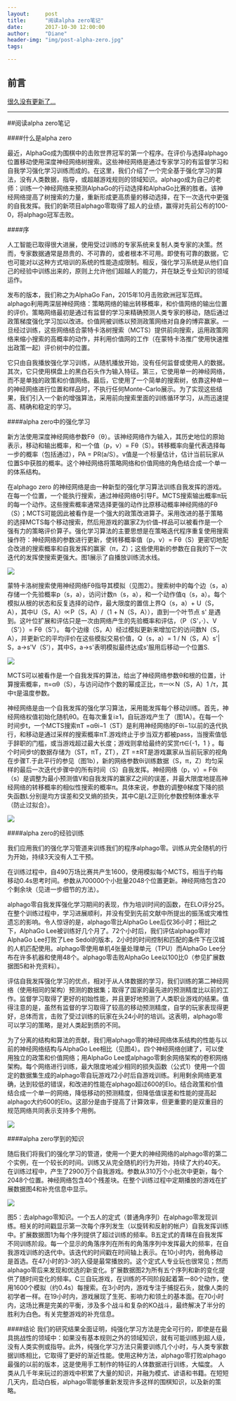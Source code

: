 ```yaml
---
layout:     post
title:      "阅读alpha zero笔记"
date:       2017-10-30 12:00:00
author:     "Diane"
header-img: "img/post-alpha-zero.jpg"
tags:

---
```



## 前言

[很久没有更新了...](#build) 


<p id = "build"></p>

---
##阅读alpha zero笔记

####什么是alpha zero

最近，AlphaGo成为围棋中的击败世界冠军的第一个程序。在评价与选择alphago位置移动使用深度神经网络树搜索。这些神经网络是通过专家学习的有监督学习和自我学习强化学习训练而成的。在这里，我们介绍了一个完全基于强化学习的算法，没有人类数据，指导，或超越游戏规则的领域知识。alphago成为自己的老师：训练一个神经网络来预测AlphaGo的行动选择和AlphaGo比赛的胜者。该神经网络提高了树搜索的力量，重新形成更高质量的移动选择，在下一次迭代中更强的自我发挥。我们的新项目alphago零取得了超人的业绩，赢得对先前公布的100-0，将alphago冠军击败。

####序

人工智能已取得很大进展，使用受过训练的专家系统来复制人类专家的决策。然而，专家数据通常是昂贵的、不可靠的，或者根本不可用。即使有可靠的数据，它也可能对以这种方式培训的系统的性能造成限制。相反，强化学习系统是从他们自己的经验中训练出来的，原则上允许他们超越人的能力，并在缺乏专业知识的领域运作。

发布的版本，我们称之为AlphaGo Fan，2015年10月击败欧洲冠军范辉。alphago利用两深层神经网络：策略网络的输出转移概率，和价值网络的输出位置的评价。策略网络最初是通过有监督的学习来精确预测人类专家的移动，随后通过政策梯度强化学习加以改进。价值网被训练以预测政策网络对自身的博弈赢家。一旦经过训练，这些网络结合蒙特卡洛树搜索（MCTS）提供前向搜索，运用政策网络来缩小搜索的高概率的动作，并利用价值网的工作（在蒙特卡洛推广使用快速推出政策一起）评价树中的位置。

它只由自我播放强化学习训练，从随机播放开始，没有任何监督或使用人的数据。其次，它只使用棋盘上的黑白石头作为输入特征。第三，它使用单一的神经网络，而不是单独的政策和价值网络。最后，它使用了一个简单的搜索树，依靠这种单一的神经网络进行位置和样品时，不执行任何Monte-Carlo展示。为了实现这些结果，我们引入一个新的增强算法，采用前向搜索里面的训练循环学习，从而迅速提高、精确和稳定的学习。

####alpha zero中的强化学习

新方法使用深度神经网络参数Fθ（θ）。该神经网络作为输入，其历史地位的原始表示，移动和输出概率，和一个值（p，v）= Fθ（S）。转移概率向量代表选择每一步的概率（包括通过），PA = PR(a/S）。v值是一个标量估计，估计当前玩家从位置S中获胜的概率。这个神经网络将策略网络和价值网络的角色结合成一个单一的体系结构。

在alphago zero 的神经网络是由一种新型的强化学习算法训练自我发挥的游戏。在每一个位置，一个能执行搜索，通过神经网络θ引导F。MCTS搜索输出概率π玩的每一个动作。这些搜索概率通常选择更强的动作比原移动概率神经网络的Fθ（S）；MCTS可能因此被看作是一个强大的政策改进算子。采用改进的基于策略的选择MCTS每个移动搜索，然后用游戏的赢家Z为价值–样品可以被看作是一个强有力的策略评价算子。强化学习算法的主要思想是在策略迭代程序重复使用搜索操作符：神经网络的参数进行更新，使转移概率值（p，v）= Fθ（S）更密切地配合改进的搜索概率和自我发挥的赢家（π，Z）；这些使用新的参数在自我的下一次迭代的发挥使搜索更强大。图1展示了自播放训练流水线。

<img src="/img/alphazero1.jpg" />

蒙特卡洛树搜索使用神经网络Fθ指导其模拟（见图2）。搜索树中的每个边（s，a）存储一个先验概率p（s，a），访问计数n（s，a），和一个动作值q（s，a）。每个模拟从根的状态和反复选择的动作，最大限度的置信上界Q（s，a）+ U（S，A），其中U（S，A）∝P（S，A）/（1 + N（S，A）），直到一个叶节点 s' 是遇到。这叶位扩展和评估只是一次由网络产生的先验概率和评估，（P（S'，·）、V（S'））= Fθ（S'）。
每个边缘（S，A）经过模拟更新来增加它的访问数N（S，A），并更新它的平均评价在这些模拟交易价值，Q（s，a）= 1 / N（S，A）s'| S，a→s'V（S'），其中S，a→s'表明模拟最终达成s'服用后移动一个位置S.

<img src="/img/alphazero2.jpg" />

MCTS可以被看作是一个自我发挥的算法，给出了神经网络参数θ和根的位置，计算搜索概率，π=αθ（S），与访问动作个数的幂成正比，π一∝N（S，A）1 /τ，其中τ是温度参数。

神经网络是由一个自我发挥的强化学习算法，采用能发挥每个移动训练。首先，神经网络权值初始化随机θ0。在每次重复i≥1，自玩游戏产生了（图1A）。在每一个时间步t，一个MCTS搜索πT =αθi−1（ST）是利用神经网络的Fθi−1以前的迭代执行，和移动是通过采样的搜索概率πT.游戏终止于步当双方都被pass，当搜索值低于辞职的门槛，或当游戏超过最大长度；游戏则拿给最终的奖赏rt∈{-1，1 } 。每个时间步t的数据存储为（ST，πT，ZT），ZT =±RT是游戏赢家从当前玩家的视角在步骤T.于此平行的参见（图1b），新的网络参数θi训练数据（S，π，Z）均匀采样的最后一次迭代步骤中的所有时间（S）自我发挥。神经网络（p，v）= Fθi（s）是调整为最小预测值V和自我发挥的赢家Z之间的误差，并最大限度地提高神经网络的转移概率的相似性搜索的概率π。具体来说，参数的调整θ梯度下降的损失函数L分别是均方误差和交叉熵的损失，其中C是L2正则化参数控制体重水平（防止过拟合）。

<img src="/img/alphazero3.jpg" />

####alpha zero的经验训练

我们应用我们的强化学习管道来训练我们的程序alphago零。训练从完全随机的行为开始，持续3天没有人工干预。

在训练过程中，自490万场比赛共产生1600，使用模拟每个MCTS，相当于约每移动0.4s思考时间。参数从700000个小批量2048个位置更新。神经网络包含20个剩余块（见进一步细节的方法）。

alphago零自我发挥强化学习期间的表现，作为培训时间的函数，在ELO评分25。在整个训练过程中，学习进展顺利，并没有受到先前文献中所提出的振荡或灾难性遗忘的影响。令人惊讶的是，alphago零比AlphaGo Lee后仅36小时；相比之下，AlphaGo Lee被训练好几个月了。72个小时后，我们评估alphago零对AlphaGo Lee打败了Lee Sedol的版本，2小时的时间控制和匹配的条件下在汉城的人机匹配使用。alphago零使用单机4张量处理单元（TPU）而AlphaGo Lee分布在许多机器和使用48个。alphago零击败AlphaGo Lee以100比0（参见扩展数据图5和补充资料）。

评估自我发挥强化学习的优点，相对于从人体数据的学习，我们训练的第二神经网络（使用相同的架构）预测的数据集；取得了国家的最先进的预测精度比以前的工作。监督学习取得了更好的初始性能，并且更好地预测了人类职业游戏的结果。值得注意的是，虽然有监督的学习取得了较高的移动预测精度，自学的玩家表现得更好，总体而言，击败了受过训练的玩家在头24小时的培训。这表明，alphago零可以学习的策略，是对人类起到质的不同。



为了分离的结构和算法的贡献，我们用alphago零的神经网络体系结构的性能与以前的神经网络结构与AlphaGo Lee相比（见图4）。四个神经网络创建了，可以使用独立的政策和价值网络；用AlphaGo Lee或alphago零剩余网络架构的卷积网络架构。每个网络进行训练，最大限度地减少相同的损失函数（公式1）使用一个固定的数据集生成的alphago零自玩游戏72小时后自游戏训练。利用剩余网络更准确，达到较低的错误，和改进的性能在alphago超过600的Elo。结合政策和价值结合成一个单一的网络，降低移动的预测精度，但降低值误差和性能的提高起alphago大约600的Elo。这部分是由于提高了计算效率，但更重要的是双重目的规范网络共同表示支持多个用例。

<img src="/img/alphazero4.jpg" />

####alpha zero学到的知识

随后我们将我们的强化学习的管道，使用一个更大的神经网络的alphago零的第二个实例，在一个较长的时间。训练又从完全随机的行为开始，持续了大约40天。
在训练过程中，产生了2900万个自我游戏。参数从310万个小批次中更新，每个2048个位置。神经网络包含40个残差块。在整个训练过程中定期播放的游戏在扩展数据图4和补充信息中显示。

<img src="/img/alphazero5.jpg" />

图5：去alphago零知识。一个五人的定式（普通角序列）在alphago零发现训练。相关的时间戳显示第一次每个序列发生（以旋转和反射的帐户）自我发挥训练中。扩展数据图1为每个序列提供了超过训练的频率。B五定式的青睐在自我发挥不同训练阶段。每一个显示的角落序列在所有的角落序列中发挥最大的频率，在自我游戏训练的迭代中。该迭代的时间戳在时间轴上表示。在10小时内，弱角移动是首选。在47小时的3-3的入侵是最常播放的。这个定式人专业玩也很常见；然而alphago零后来发现和优选的新变化。扩展数据图2为所有五个序列和新的变化提供了随时间变化的频率。C三自玩游戏，在训练的不同阶段起着第一80个动作，使用1600个模拟（约0.4s）每搜索。在3小时内，游戏专注于捕捉石头，就像人类的初学者一样。在19小时内，游戏展现了生死、影响力和领土的基本面。在70小时内，这场比赛是完美的平衡，涉及多个战斗和复杂的KO战斗，最终解决了半分的胜利为白色。有关完整游戏的补充信息。


####结论
我们的研究结果全面证明，纯强化学习方法是完全可行的，即使是在最具挑战性的领域中：如果没有基本规则之外的领域知识，就有可能训练到超人级，没有人类实例或指导。此外，纯强化学习方法只需要训练几个小时，与人类专家数据训练相比，它取得了更好的渐近性能。使用这种方法，alphago零打败alphago最强的以前的版本，这是使用手工制作的特征的人体数据进行训练，大幅度。
人类从几千年来玩过的游戏中积累了大量的知识，并融为模式、谚语和书籍。在短短几天内，启动白板，alphago零能够重新发现许多这样的围棋知识，以及新的策略。










